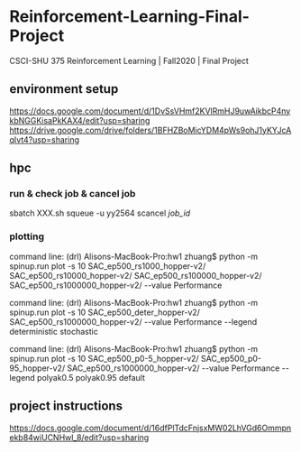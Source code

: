 # Reinforcement-Learning-Final-Project

CSCI-SHU 375 Reinforcement Learning | Fall2020 | Final Project

## environment setup

https://docs.google.com/document/d/1DvSsVHmf2KVlRmHJ9uwAikbcP4nykbNGGKisaPkKAX4/edit?usp=sharing
https://drive.google.com/drive/folders/1BFHZBoMicYDM4pWs9ohJ1yKYJcAqIvt4?usp=sharing

## hpc

### run & check job & cancel job

sbatch XXX.sh
squeue -u yy2564
scancel _job_id_

### plotting

command line: (drl) Alisons-MacBook-Pro:hw1 zhuang$ python -m spinup.run plot -s 10 SAC_ep500_rs1000_hopper-v2/ SAC_ep500_rs10000_hopper-v2/ SAC_ep500_rs100000_hopper-v2/ SAC_ep500_rs1000000_hopper-v2/ --value Performance

command line: (drl) Alisons-MacBook-Pro:hw1 zhuang$ python -m spinup.run plot -s 10 SAC_ep500_deter_hopper-v2/ SAC_ep500_rs1000000_hopper-v2/ --value Performance --legend deterministic stochastic

command line: (drl) Alisons-MacBook-Pro:hw1 zhuang$ python -m spinup.run plot -s 10 SAC_ep500_p0-5_hopper-v2/ SAC_ep500_p0-95_hopper-v2/ SAC_ep500_rs1000000_hopper-v2/ --value Performance --legend polyak0.5 polyak0.95 default

## project instructions

https://docs.google.com/document/d/16dfPlTdcFnjsxMW02LhVGd6Ommpnekb84wiUCNHwl_8/edit?usp=sharing

